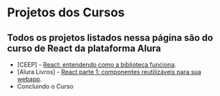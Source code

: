 # Projetos dos Cursos

## Todos os projetos listados nessa página são do curso de React da plataforma Alura

* [CEEP] - [React: entendendo como a biblioteca funciona](https://cursos.alura.com.br/course/react-js).
* [Alura Livros] - [React parte 1: componentes reutilizáveis para sua webapp](https://cursos.alura.com.br/course/react).
* Concluindo o Curso
